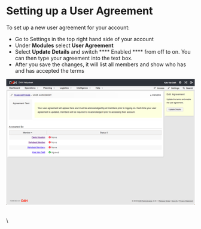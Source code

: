 # Setting up a User Agreement

To set up a new user agreement for your account:

* Go to Settings  in the top right hand side of your account
* Under **Modules** select **User Agreement**
* Select **Update Details** and switch **** Enabled **** from off to on. You can then type your agreement into the text box.&#x20;
* After you save the changes, it will list all members and show who has and has accepted the terms

![](<../../.gitbook/assets/setting up a user agreement.png>)

\
\
